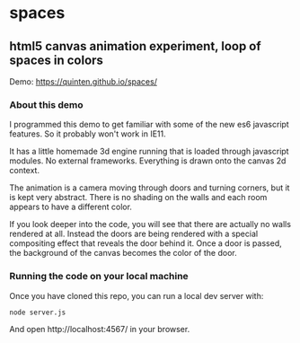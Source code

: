 # spaces

## html5 canvas animation experiment, loop of spaces in colors

Demo: https://quinten.github.io/spaces/

### About this demo

I programmed this demo to get familiar with some of the new es6 javascript features. So it probably won't work in IE11.

It has a little homemade 3d engine running that is loaded through javascript modules. No external frameworks. Everything is drawn onto the canvas 2d context.

The animation is a camera moving through doors and turning corners, but it is kept very abstract. There is no shading on the walls and each room appears to have a different color.

If you look deeper into the code, you will see that there are actually no walls rendered at all. Instead the doors are being rendered with a special compositing effect that reveals the door behind it. Once a door is passed, the background of the canvas becomes the color of the door.

### Running the code on your local machine

Once you have cloned this repo, you can run a local dev server with:

```
node server.js
```

And open http://localhost:4567/ in your browser.
